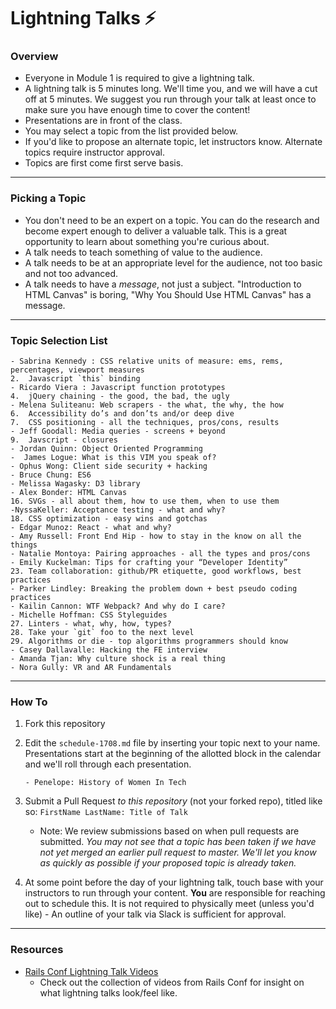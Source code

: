 # Lightning Talks :zap:

### Overview

* Everyone in Module 1 is required to give a lightning talk.
* A lightning talk is 5 minutes long. We'll time you, and we will have a cut off at 5 minutes. We suggest you run through your talk at least once to make sure you have enough time to cover the content!
* Presentations are in front of the class.
* You may select a topic from the list provided below. 
* If you'd like to propose an alternate topic, let instructors know. Alternate topics require instructor approval. 
* Topics are first come first serve basis.

---

### Picking a Topic

* You don't need to be an expert on a topic. You can do the research and become expert enough to deliver a valuable talk. This is a great opportunity to learn about something you're curious about.
* A talk needs to teach something of value to the audience.
* A talk needs to be at an appropriate level for the audience, not too basic and not too advanced.
* A talk needs to have a *message*, not just a subject. "Introduction to HTML Canvas" is boring, "Why You Should Use HTML Canvas" has a message.

---

### Topic Selection List

```
- Sabrina Kennedy : CSS relative units of measure: ems, rems, percentages, viewport measures
2.  Javascript `this` binding
- Ricardo Viera : Javascript function prototypes
4.  jQuery chaining - the good, the bad, the ugly
- Melena Suliteanu: Web scrapers - the what, the why, the how
6.  Accessibility do’s and don’ts and/or deep dive
7.  CSS positioning - all the techniques, pros/cons, results
- Jeff Goodall: Media queries - screens + beyond
9.  Javscript - closures
- Jordan Quinn: Object Oriented Programming 
-  James Logue: What is this VIM you speak of?
- Ophus Wong: Client side security + hacking
- Bruce Chung: ES6 
- Melissa Wagasky: D3 library 
- Alex Bonder: HTML Canvas
16. SVGs - all about them, how to use them, when to use them
-NyssaKeller: Acceptance testing - what and why?
18. CSS optimization - easy wins and gotchas
- Edgar Munoz: React - what and why?
- Amy Russell: Front End Hip - how to stay in the know on all the things
- Natalie Montoya: Pairing approaches - all the types and pros/cons 
- Emily Kuckelman: Tips for crafting your “Developer Identity” 
23. Team collaboration: github/PR etiquette, good workflows, best practices
- Parker Lindley: Breaking the problem down + best pseudo coding practices
- Kailin Cannon: WTF Webpack? And why do I care?
- Michelle Hoffman: CSS Styleguides
27. Linters - what, why, how, types?
28. Take your `git` foo to the next level
29. Algorithms or die - top algorithms programmers should know
- Casey Dallavalle: Hacking the FE interview
- Amanda Tjan: Why culture shock is a real thing
- Nora Gully: VR and AR Fundamentals
```

---

### How To

1. Fork this repository 
2. Edit the `schedule-1708.md` file by inserting your topic next to your name. Presentations start at the beginning of the allotted block in the calendar and we'll roll through each presentation. 

	```
	- Penelope: History of Women In Tech 
	```

3. Submit a Pull Request *to this repository* (not your forked repo), titled like so: `FirstName LastName: Title of Talk`

	* Note: We review submissions based on when pull requests are submitted. *You may not see that a topic has been taken if we have not yet merged an earlier pull request to master. We'll let you know as quickly as possible if your proposed topic is already taken.*

4. At some point before the day of your lightning talk, touch base with your instructors to run through your content. **You** are responsible for reaching out to schedule this. It is not required to physically meet (unless you'd like) - An outline of your talk via Slack is sufficient for approval.
 
---- 

### Resources 
* [Rails Conf Lightning Talk Videos](https://www.youtube.com/watch?v=DHHHnPwSY5I)
	- Check out the collection of videos from Rails Conf for insight on what lightning talks look/feel like. 
